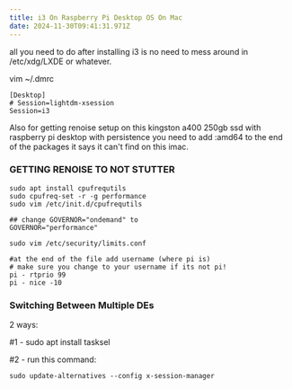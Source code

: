 ```yaml
---
title: i3 On Raspberry Pi Desktop OS On Mac
date: 2024-11-30T09:41:31.971Z
---
```

a﻿ll you need to do after installing i3 is no need to mess around in /etc/xdg/LXDE or whatever.

v﻿im ~/.dmrc

```
[Desktop]
# Session=lightdm-xsession
Session=i3
```

A﻿lso for getting renoise setup on this kingston a400 250gb ssd with raspberry pi desktop with persistence you need to add :amd64 to the end of the packages it says it can't find on this imac.

### G﻿ETTING RENOISE TO NOT STUTTER

```
sudo apt install cpufrequtils
sudo cpufreq-set -r -g performance
sudo vim /etc/init.d/cpufrequtils

## change GOVERNOR="ondemand" to
GOVERNOR="performance"

sudo vim /etc/security/limits.conf

#at the end of the file add username (where pi is)
# make sure you change to your username if its not pi!
pi - rtprio 99
pi - nice -10
```

### Switching Between Multiple DEs

2 ways:

\#1 - sudo apt install tasksel

\#2 - run this command:

```
sudo update-alternatives --config x-session-manager
```